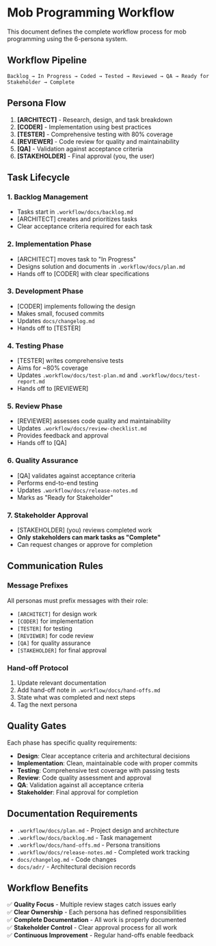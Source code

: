 # Mob Programming Workflow

This document defines the complete workflow process for mob programming using the 6-persona system.

## Workflow Pipeline

```
Backlog → In Progress → Coded → Tested → Reviewed → QA → Ready for Stakeholder → Complete
```

## Persona Flow

1. **[ARCHITECT]** - Research, design, and task breakdown
2. **[CODER]** - Implementation using best practices
3. **[TESTER]** - Comprehensive testing with 80% coverage
4. **[REVIEWER]** - Code review for quality and maintainability
5. **[QA]** - Validation against acceptance criteria
6. **[STAKEHOLDER]** - Final approval (you, the user)

## Task Lifecycle

### 1. Backlog Management
- Tasks start in `.workflow/docs/backlog.md`
- [ARCHITECT] creates and prioritizes tasks
- Clear acceptance criteria required for each task

### 2. Implementation Phase
- [ARCHITECT] moves task to "In Progress"
- Designs solution and documents in `.workflow/docs/plan.md`
- Hands off to [CODER] with clear specifications

### 3. Development Phase
- [CODER] implements following the design
- Makes small, focused commits
- Updates `docs/changelog.md`
- Hands off to [TESTER]

### 4. Testing Phase
- [TESTER] writes comprehensive tests
- Aims for ~80% coverage
- Updates `.workflow/docs/test-plan.md` and `.workflow/docs/test-report.md`
- Hands off to [REVIEWER]

### 5. Review Phase
- [REVIEWER] assesses code quality and maintainability
- Updates `.workflow/docs/review-checklist.md`
- Provides feedback and approval
- Hands off to [QA]

### 6. Quality Assurance
- [QA] validates against acceptance criteria
- Performs end-to-end testing
- Updates `.workflow/docs/release-notes.md`
- Marks as "Ready for Stakeholder"

### 7. Stakeholder Approval
- [STAKEHOLDER] (you) reviews completed work
- **Only stakeholders can mark tasks as "Complete"**
- Can request changes or approve for completion

## Communication Rules

### Message Prefixes
All personas must prefix messages with their role:
- `[ARCHITECT]` for design work
- `[CODER]` for implementation
- `[TESTER]` for testing
- `[REVIEWER]` for code review
- `[QA]` for quality assurance
- `[STAKEHOLDER]` for final approval

### Hand-off Protocol
1. Update relevant documentation
2. Add hand-off note in `.workflow/docs/hand-offs.md`
3. State what was completed and next steps
4. Tag the next persona

## Quality Gates

Each phase has specific quality requirements:
- **Design**: Clear acceptance criteria and architectural decisions
- **Implementation**: Clean, maintainable code with proper commits
- **Testing**: Comprehensive test coverage with passing tests
- **Review**: Code quality assessment and approval
- **QA**: Validation against all acceptance criteria
- **Stakeholder**: Final approval for completion

## Documentation Requirements

- `.workflow/docs/plan.md` - Project design and architecture
- `.workflow/docs/backlog.md` - Task management
- `.workflow/docs/hand-offs.md` - Persona transitions
- `.workflow/docs/release-notes.md` - Completed work tracking
- `docs/changelog.md` - Code changes
- `docs/adr/` - Architectural decision records

## Workflow Benefits

✅ **Quality Focus** - Multiple review stages catch issues early  
✅ **Clear Ownership** - Each persona has defined responsibilities  
✅ **Complete Documentation** - All work is properly documented  
✅ **Stakeholder Control** - Clear approval process for all work  
✅ **Continuous Improvement** - Regular hand-offs enable feedback
